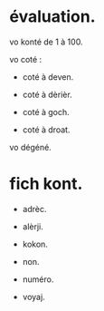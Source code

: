 # évaluation.

vo konté de 1 à 100.

vo coté :

- coté à deven.

- coté à dèrièr.

- coté à goch.

- coté à droat.

vo dégéné.

# fich kont.

- adrèc.

- alèrji.

- kokon.

- non.

- numéro.

- voyaj.
